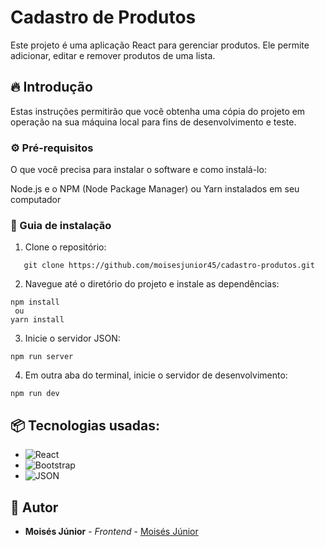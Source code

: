 # Cadastro de Produtos

Este projeto é uma aplicação React para gerenciar produtos. Ele permite adicionar, editar e remover produtos de uma lista.

## 🔥 Introdução

Estas instruções permitirão que você obtenha uma cópia do projeto em operação na sua máquina local para fins de desenvolvimento e teste.

### ⚙️ Pré-requisitos

O que você precisa para instalar o software e como instalá-lo:  

Node.js e o NPM (Node Package Manager) ou Yarn instalados em seu computador

### 🔧  Guia de instalação

1. Clone o repositório:
```
   git clone https://github.com/moisesjunior45/cadastro-produtos.git
```
2. Navegue até o diretório do projeto e instale as dependências:
```
npm install
 ou
yarn install
```

3. Inicie o servidor JSON:
```
npm run server
```
4. Em outra aba do terminal, inicie o servidor de desenvolvimento:
```
npm run dev
```

## 📦 Tecnologias usadas:

* ![React](https://img.shields.io/badge/react-%2320232a.svg?style=for-the-badge&logo=react&logoColor=%2361DAFB)
* ![Bootstrap](https://img.shields.io/badge/bootstrap-%2320232a.svg?style=for-the-badge&logo=bootstrap&logoColor=7910f6)
* ![JSON](https://img.shields.io/badge/json-%2320232a.svg?style=for-the-badge&logo=json&logoColor=4A85A)

## 👷 Autor

* **Moisés Júnior** - *Frontend* - [Moisés Júnior](https://github.com/moisesjunior45)
